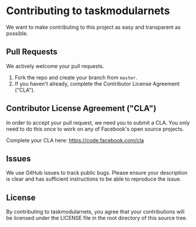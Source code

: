 # Contributing to taskmodularnets
We want to make contributing to this project as easy and transparent as
possible.

## Pull Requests
We actively welcome your pull requests.

1. Fork the repo and create your branch from `master`.
2. If you haven't already, complete the Contributor License Agreement ("CLA").

## Contributor License Agreement ("CLA")
In order to accept your pull request, we need you to submit a CLA. You only need
to do this once to work on any of Facebook's open source projects.

Complete your CLA here: <https://code.facebook.com/cla>

## Issues
We use GitHub issues to track public bugs. Please ensure your description is
clear and has sufficient instructions to be able to reproduce the issue.

## License
By contributing to taskmodularnets, you agree that your contributions will be licensed
under the LICENSE file in the root directory of this source tree.

